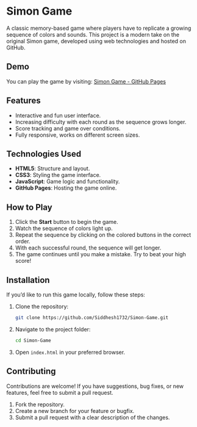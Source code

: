 # Simon Game

A classic memory-based game where players have to replicate a growing sequence of colors and sounds. This project is a modern take on the original Simon game, developed using web technologies and hosted on GitHub.



## Demo
You can play the game by visiting: [Simon Game - GitHub Pages](https://your-github-username.github.io/simon-game)

## Features
- Interactive and fun user interface.
- Increasing difficulty with each round as the sequence grows longer.
- Score tracking and game over conditions.
- Fully responsive, works on different screen sizes.

## Technologies Used
- **HTML5**: Structure and layout.
- **CSS3**: Styling the game interface.
- **JavaScript**: Game logic and functionality.
- **GitHub Pages**: Hosting the game online.

## How to Play
1. Click the **Start** button to begin the game.
2. Watch the sequence of colors light up.
3. Repeat the sequence by clicking on the colored buttons in the correct order.
4. With each successful round, the sequence will get longer.
5. The game continues until you make a mistake. Try to beat your high score!

## Installation
If you’d like to run this game locally, follow these steps:

1. Clone the repository:
   ```bash
   git clone https://github.com/Siddhesh1732/Simon-Game.git
   ```

2. Navigate to the project folder:
   ```bash
   cd Simon-Game
   ```

3. Open `index.html` in your preferred browser.

## Contributing
Contributions are welcome! If you have suggestions, bug fixes, or new features, feel free to submit a pull request.

1. Fork the repository.
2. Create a new branch for your feature or bugfix.
3. Submit a pull request with a clear description of the changes.
